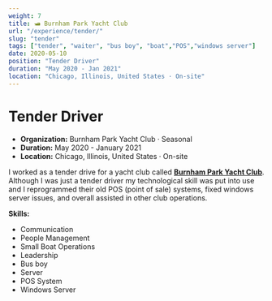 ```yaml
---
weight: 7
title: 🛥️ Burnham Park Yacht Club
url: "/experience/tender/"
slug: "tender"
tags: ["tender", "waiter", "bus boy", "boat","POS","windows server"]
date: 2020-05-10
position: "Tender Driver"
duration: "May 2020 - Jan 2021"
location: "Chicago, Illinois, United States · On-site"
---
```

# Tender Driver

- **Organization:** Burnham Park Yacht Club · Seasonal
- **Duration:** May 2020 - January 2021
- **Location:** Chicago, Illinois, United States · On-site

I worked as a tender drive for a yacht club called [**Burnham Park Yacht Club**](https://www.bpyc.com/). Although I was just a tender driver my technological skill was put into use and I reprogrammed their old POS (point of sale) systems, fixed windows server issues, and overall assisted in other club operations.

**Skills:**

- Communication
- People Management
- Small Boat Operations
- Leadership
- Bus boy
- Server
- POS System
- Windows Server